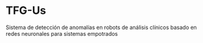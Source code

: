 # TFG-Us
Sistema de detección de anomalías en robots de análisis clínicos basado en redes neuronales para sistemas empotrados
